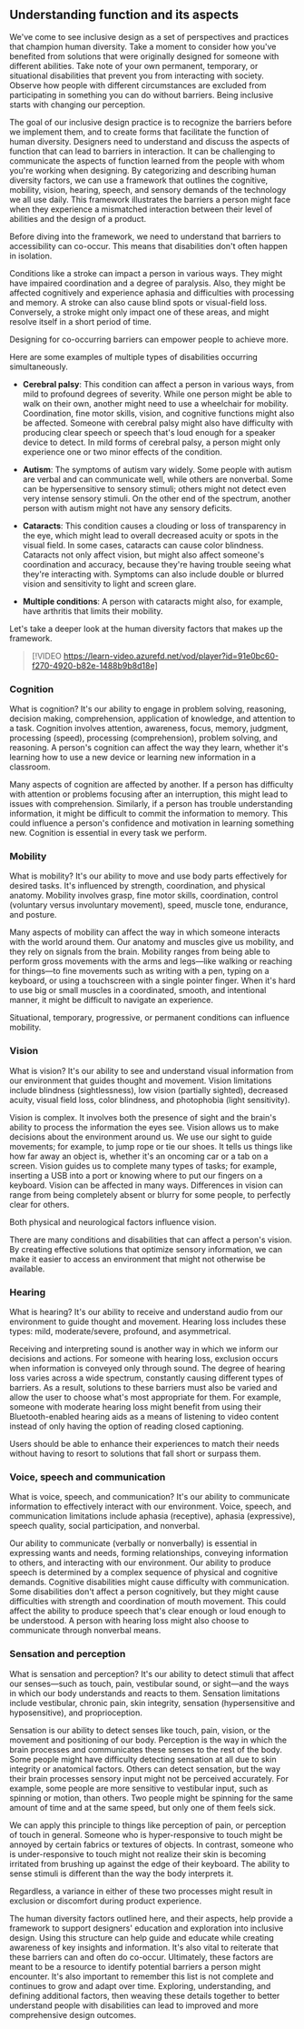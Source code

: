 ## Understanding function and its aspects

We've come to see inclusive design as a set of perspectives and practices that champion human diversity. Take a moment to consider how you've benefited from solutions that were originally designed for someone with different abilities. Take note of your own permanent, temporary, or situational disabilities that prevent you from interacting with society. Observe how people with different circumstances are excluded from participating in something you can do without barriers. Being inclusive starts with changing our perception.

The goal of our inclusive design practice is to recognize the barriers before we implement them, and to create forms that facilitate the function of human diversity. Designers need to understand and discuss the aspects of function that can lead to barriers in interaction. It can be challenging to communicate the aspects of function learned from the people with whom you're working when designing. By categorizing and describing human diversity factors, we can use a framework that outlines the cognitive, mobility, vision, hearing, speech, and sensory demands of the technology we all use daily. This framework illustrates the barriers a person might face when they experience a mismatched interaction between their level of abilities and the design of a product.

Before diving into the framework, we need to understand that barriers to accessibility can co-occur. This means that disabilities don't often happen in isolation.

Conditions like a stroke can impact a person in various ways. They might have impaired coordination and a degree of paralysis. Also, they might be affected cognitively and experience aphasia and difficulties with processing and memory. A stroke can also cause blind spots or visual-field loss. Conversely, a stroke might only impact one of these areas, and might resolve itself in a short period of time.

Designing for co-occurring barriers can empower people to achieve more.

Here are some examples of multiple types of disabilities occurring simultaneously.

- **Cerebral palsy**: This condition can affect a person in various ways, from mild to profound degrees of severity. While one person might be able to walk on their own, another might need to use a wheelchair for mobility. Coordination, fine motor skills, vision, and cognitive functions might also be affected. Someone with cerebral palsy might also have difficulty with producing clear speech or speech that's loud enough for a speaker device to detect. In mild forms of cerebral palsy, a person might only experience one or two minor effects of the condition.

- **Autism**: The symptoms of autism vary widely. Some people with autism are verbal and can communicate well, while others are nonverbal. Some can be hypersensitive to sensory stimuli; others might not detect even very intense sensory stimuli. On the other end of the spectrum, another person with autism might not have any sensory deficits.

- **Cataracts**: This condition causes a clouding or loss of transparency in the eye, which might lead to overall decreased acuity or spots in the visual field. In some cases, cataracts can cause color blindness. Cataracts not only affect vision, but might also affect someone's coordination and accuracy, because they're having trouble seeing what they're interacting with. Symptoms can also include double or blurred vision and sensitivity to light and screen glare.

- **Multiple conditions**: A person with cataracts might also, for example, have arthritis that limits their mobility.

Let's take a deeper look at the human diversity factors that makes up the framework.

> [!VIDEO https://learn-video.azurefd.net/vod/player?id=91e0bc60-f270-4920-b82e-1488b9b8d18e]

### Cognition

What is cognition? It's our ability to engage in problem solving, reasoning, decision making, comprehension, application of knowledge, and attention to a task. Cognition involves attention, awareness, focus, memory, judgment, processing (speed), processing (comprehension), problem solving, and reasoning. A person's cognition can affect the way they learn, whether it's learning how to use a new device or learning new information in a classroom.

Many aspects of cognition are affected by another. If a person has difficulty with attention or problems focusing after an interruption, this might lead to issues with comprehension. Similarly, if a person has trouble understanding information, it might be difficult to commit the information to memory. This could influence a person's confidence and motivation in learning something new. Cognition is essential in every task we perform.

### Mobility

What is mobility? It's our ability to move and use body parts effectively for desired tasks. It's influenced by strength, coordination, and physical anatomy. Mobility involves grasp, fine motor skills, coordination, control (voluntary versus involuntary movement), speed, muscle tone, endurance, and posture.

Many aspects of mobility can affect the way in which someone interacts with the world around them. Our anatomy and muscles give us mobility, and they rely on signals from the brain. Mobility ranges from being able to perform gross movements with the arms and legs—like walking or reaching for things—to fine movements such as writing with a pen, typing on a keyboard, or using a touchscreen with a single pointer finger. When it's hard to use big or small muscles in a coordinated, smooth, and intentional manner, it might be difficult to navigate an experience.

Situational, temporary, progressive, or permanent conditions can influence mobility.

### Vision

What is vision? It's our ability to see and understand visual information from our environment that guides thought and movement. Vision limitations include blindness (sightlessness), low vision (partially sighted), decreased acuity, visual field loss, color blindness, and photophobia (light sensitivity).

Vision is complex. It involves both the presence of sight and the brain's ability to process the information the eyes see. Vision allows us to make decisions about the environment around us. We use our sight to guide movements; for example, to jump rope or tie our shoes. It tells us things like how far away an object is, whether it's an oncoming car or a tab on a screen. Vision guides us to complete many types of tasks; for example, inserting a USB into a port or knowing where to put our fingers on a keyboard. Vision can be affected in many ways. Differences in vision can range from being completely absent or blurry for some people, to perfectly clear for others.

Both physical and neurological factors influence vision.

There are many conditions and disabilities that can affect a person's vision. By creating effective solutions that optimize sensory information, we can make it easier to access an environment that might not otherwise be available.

### Hearing

What is hearing? It's our ability to receive and understand audio from our environment to guide thought and movement. Hearing loss includes these types: mild, moderate/severe, profound, and asymmetrical.

Receiving and interpreting sound is another way in which we inform our decisions and actions. For someone with hearing loss, exclusion occurs when information is conveyed only through sound. The degree of hearing loss varies across a wide spectrum, constantly causing different types of barriers. As a result, solutions to these barriers must also be varied and allow the user to choose what's most appropriate for them. For example, someone with moderate hearing loss might benefit from using their Bluetooth-enabled hearing aids as a means of listening to video content instead of only having the option of reading closed captioning.

Users should be able to enhance their experiences to match their needs without having to resort to solutions that fall short or surpass them.

### Voice, speech and communication

What is voice, speech, and communication? It's our ability to communicate information to effectively interact with our environment. Voice, speech, and communication limitations include aphasia (receptive), aphasia (expressive), speech quality, social participation, and nonverbal.

Our ability to communicate (verbally or nonverbally) is essential in expressing wants and needs, forming relationships, conveying information to others, and interacting with our environment. Our ability to produce speech is determined by a complex sequence of physical and cognitive demands. Cognitive disabilities might cause difficulty with communication. Some disabilities don't affect a person cognitively, but they might cause difficulties with strength and coordination of mouth movement. This could affect the ability to produce speech that's clear enough or loud enough to be understood. A person with hearing loss might also choose to communicate through nonverbal means.

### Sensation and perception

What is sensation and perception? It's our ability to detect stimuli that affect our senses—such as touch, pain, vestibular sound, or sight—and the ways in which our body understands and reacts to them. Sensation limitations include vestibular, chronic pain, skin integrity, sensation (hypersensitive and hyposensitive), and proprioception.

Sensation is our ability to detect senses like touch, pain, vision, or the movement and positioning of our body. Perception is the way in which the brain processes and communicates these senses to the rest of the body. Some people might have difficulty detecting sensation at all due to skin integrity or anatomical factors. Others can detect sensation, but the way their brain processes sensory input might not be perceived accurately. For example, some people are more sensitive to vestibular input, such as spinning or motion, than others. Two people might be spinning for the same amount of time and at the same speed, but only one of them feels sick.

We can apply this principle to things like perception of pain, or perception of touch in general. Someone who is hyper-responsive to touch might be annoyed by certain fabrics or textures of objects. In contrast, someone who is under-responsive to touch might not realize their skin is becoming irritated from brushing up against the edge of their keyboard. The ability to sense stimuli is different than the way the body interprets it.

Regardless, a variance in either of these two processes might result in exclusion or discomfort during product experience.

The human diversity factors outlined here, and their aspects, help provide a framework to support designers' education and exploration into inclusive design. Using this structure can help guide and educate while creating awareness of key insights and information. It's also vital to reiterate that these barriers can and often do co-occur. Ultimately, these factors are meant to be a resource to identify potential barriers a person might encounter. It's also important to remember this list is not complete and continues to grow and adapt over time. Exploring, understanding, and defining additional factors, then weaving these details together to better understand people with disabilities can lead to improved and more comprehensive design outcomes.
